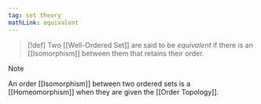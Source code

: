 ```yaml
---
tag: set theory
mathLink: equivalent
---
```

>[!def]
>Two [[Well-Ordered Set]] are said to be *equivalent* if there is an [[Isomorphism]] between them that retains their order.

>[!note]
>An order [[Isomorphism]] between two ordered sets is a [[Homeomorphism]] when they are given the [[Order Topology]].

